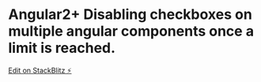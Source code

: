# Angular2+ Disabling checkboxes on multiple angular components once a limit is reached.

[Edit on StackBlitz ⚡️](https://stackblitz.com/edit/angular-5dyvgu)
